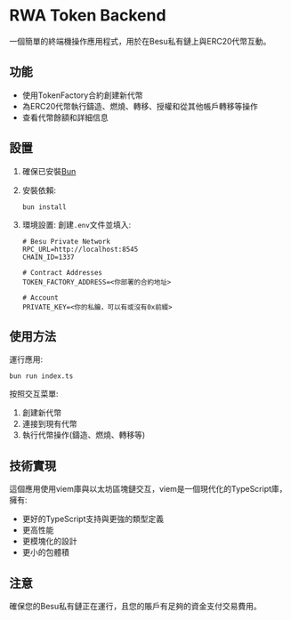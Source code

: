 # RWA Token Backend

一個簡單的終端機操作應用程式，用於在Besu私有鏈上與ERC20代幣互動。

## 功能

- 使用TokenFactory合約創建新代幣
- 為ERC20代幣執行鑄造、燃燒、轉移、授權和從其他帳戶轉移等操作
- 查看代幣餘額和詳細信息

## 設置

1. 確保已安裝[Bun](https://bun.sh/)

2. 安裝依賴:
   ```
   bun install
   ```

3. 環境設置:
   創建`.env`文件並填入:
   ```
   # Besu Private Network
   RPC_URL=http://localhost:8545
   CHAIN_ID=1337

   # Contract Addresses
   TOKEN_FACTORY_ADDRESS=<你部署的合約地址>

   # Account
   PRIVATE_KEY=<你的私鑰，可以有或沒有0x前綴>
   ```

## 使用方法

運行應用:
```
bun run index.ts
```

按照交互菜單:
1. 創建新代幣
2. 連接到現有代幣
3. 執行代幣操作(鑄造、燃燒、轉移等)

## 技術實現

這個應用使用viem庫與以太坊區塊鏈交互，viem是一個現代化的TypeScript庫，擁有:
- 更好的TypeScript支持與更強的類型定義
- 更高性能
- 更模塊化的設計
- 更小的包體積

## 注意

確保您的Besu私有鏈正在運行，且您的賬戶有足夠的資金支付交易費用。
